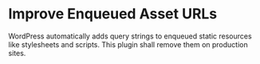 # Improve Enqueued Asset URLs
WordPress automatically adds query strings to enqueued static resources like stylesheets and scripts. This plugin shall remove them on production sites.
